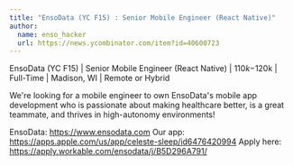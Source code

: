 ```yaml
---
title: "EnsoData (YC F15) : Senior Mobile Engineer (React Native)"
author:
  name: enso_hacker
  url: https://news.ycombinator.com/item?id=40600723
---
```

EnsoData (YC F15) | Senior Mobile Engineer (React Native) | $110k-$120k | Full-Time | Madison, WI | Remote or Hybrid

We&#x27;re looking for a mobile engineer to own EnsoData&#x27;s mobile app development who is passionate about making healthcare better, is a great teammate, and thrives in high-autonomy environments!

EnsoData: <a href="https:&#x2F;&#x2F;www.ensodata.com" rel="nofollow">https:&#x2F;&#x2F;www.ensodata.com</a>
Our app: <a href="https:&#x2F;&#x2F;apps.apple.com&#x2F;us&#x2F;app&#x2F;celeste-sleep&#x2F;id6476420994" rel="nofollow">https:&#x2F;&#x2F;apps.apple.com&#x2F;us&#x2F;app&#x2F;celeste-sleep&#x2F;id6476420994</a>
Apply here: <a href="https:&#x2F;&#x2F;apply.workable.com&#x2F;ensodata&#x2F;j&#x2F;B5D296A791&#x2F;" rel="nofollow">https:&#x2F;&#x2F;apply.workable.com&#x2F;ensodata&#x2F;j&#x2F;B5D296A791&#x2F;</a>
